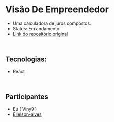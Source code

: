 # Visão De Empreendedor

- Uma calculadora de juros compostos.
- Status: Em andamento
- [Link do repositório original](https://github.com/Elielson-alves/visaoDeEmpreendedor)

</br>

## Tecnologias:
- React

</br>

## Participantes 
- Eu ( Viny9 )
- [Elielson-alves](https://github.com/Elielson-alves)



